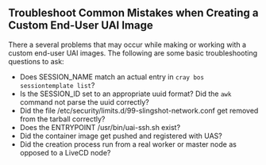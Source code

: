 
## Troubleshoot Common Mistakes when Creating a Custom End-User UAI Image

There a several problems that may occur while making or working with a custom end-user UAI images. The following are some basic troubleshooting questions to ask:

* Does SESSION_NAME match an actual entry in `cray bos sessiontemplate list`?
* Is the SESSION_ID set to an appropriate uuid format? Did the `awk` command not parse the uuid correctly?
* Did the file /etc/security/limits.d/99-slingshot-network.conf get removed from the tarball correctly?
* Does the ENTRYPOINT /usr/bin/uai-ssh.sh exist?
* Did the container image get pushed and registered with UAS?
* Did the creation process run from a real worker or master node as opposed to a LiveCD node?
